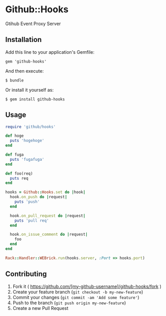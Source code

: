 # Github::Hooks

Gtihub Event Proxy Server

## Installation

Add this line to your application's Gemfile:

    gem 'github-hooks'

And then execute:

    $ bundle

Or install it yourself as:

    $ gem install github-hooks

## Usage


```ruby
require 'github/hooks'

def hoge
  puts 'hogehoge'
end

def fuga
  puts 'fugafuga'
end

def foo(req)
  puts req
end

hooks = Github::Hooks.set do |hook|
  hook.on_push do |request|
    puts 'push'
  end

  hook.on_pull_request do |request|
    puts 'pull req'
  end

  hook.on_issue_comment do |request|
    foo
  end
end

Rack::Handler::WEBrick.run(hooks.server, :Port => hooks.port)

```


## Contributing

1. Fork it ( https://github.com/[my-github-username]/github-hooks/fork )
2. Create your feature branch (`git checkout -b my-new-feature`)
3. Commit your changes (`git commit -am 'Add some feature'`)
4. Push to the branch (`git push origin my-new-feature`)
5. Create a new Pull Request
